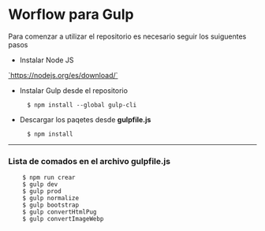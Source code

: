 # Worflow para Gulp

Para comenzar a utilizar el repositorio es necesario seguir los suiguentes pasos
- Instalar Node JS
<a href="https://nodejs.org/es/download/" target="_blank">
  `https://nodejs.org/es/download/`
</a>

- Instalar Gulp desde el repositorio
  ```shell
    $ npm install --global gulp-cli
  ```

- Descargar los paqetes desde **gulpfile.js**
  ```shell
    $ npm install
  ```
---

### Lista de comados en el archivo gulpfile.js

```shell
    $ npm run crear
    $ gulp dev
    $ gulp prod
    $ gulp normalize
    $ gulp bootstrap
    $ gulp convertHtmlPug
    $ gulp convertImageWebp
  ```